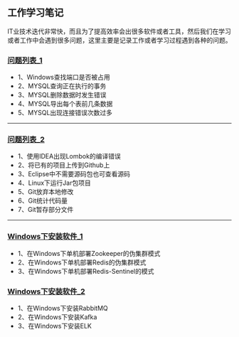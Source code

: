 ## 工作学习笔记

IT业技术迭代非常快，而且为了提高效率会出很多软件或者工具，然后我们在学习或者工作中会遇到很多问题，这里主要是记录工作或者学习过程遇到各种的问题。

### [问题列表_1](https://github.com/Panlf/WorkingNotes/blob/master/WorkProblems/WorkProblems_1.md)
- 1、Windows查找端口是否被占用
- 2、MYSQL查询正在执行的事务
- 3、MYSQL删除数据时发生错误
- 4、MYSQL导出每个表前几条数据
- 5、MYSQL出现连接错误次数过多
---

### [问题列表_2](https://github.com/Panlf/WorkingNotes/blob/master/WorkProblems/WorkProblems_2.md)
- 1、使用IDEA出现Lombok的编译错误
- 2、将已有的项目上传到Github上
- 3、Eclipse中不需要源码包也可查看源码
- 4、Linux下运行Jar包项目
- 5、Git放弃本地修改
- 6、Git统计代码量
- 7、Git暂存部分文件
---

### [Windows下安装软件_1](https://github.com/Panlf/WorkingNotes/blob/master/InstallSoftOnWindows/InstallSoftOnWindows_1.md)
- 1、在Windows下单机部署Zookeeper的伪集群模式
- 2、在Windows下单机部署Redis的伪集群模式
- 3、在Windows下单机部署Redis-Sentinel的模式

### [Windows下安装软件_2](https://github.com/Panlf/WorkingNotes/blob/master/InstallSoftOnWindows/InstallSoftOnWindows_2.md)
- 1、在Windows下安装RabbitMQ
- 2、在Windows下安装Kafka
- 3、在Windows下安装ELK

